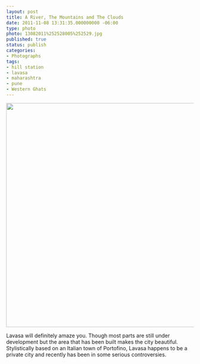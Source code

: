 ```yaml
---
layout: post
title: A River, The Mountains and The Clouds
date: 2011-11-08 13:31:35.000000000 -06:00
type: photo
photo: 13082011%252528005%252529.jpg
published: true
status: publish
categories:
- Photographs
tags:
- hill station
- lavasa
- maharashtra
- pune
- Western Ghats
---
```

<p><img src="{{ site.url }}/assets/images/river-mountains-cloud.jpg" alt=""
                                        width="800" height="602" /></p>
<p>Lavasa will definitely amaze you. Though most parts are still under development but the area that has been built
    makes the city beautiful. Stylistically based on an Italian town of Portofino, Lavasa happens to be a private
    city and recently has been in some serious controversies.</p>
